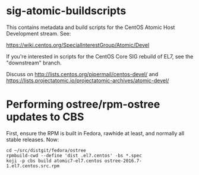 # sig-atomic-buildscripts

This contains metadata and build scripts for the CentOS Atomic Host
Development stream.  See:

https://wiki.centos.org/SpecialInterestGroup/Atomic/Devel

If you're interested in scripts for the CentOS Core SIG rebuild
of EL7, see the "downstream" branch.

Discuss on http://lists.centos.org/pipermail/centos-devel/
and https://lists.projectatomic.io/projectatomic-archives/atomic-devel/




# Performing ostree/rpm-ostree updates to CBS

First, ensure the RPM is built in Fedora, rawhide at least, and
normally all stable releases.  Now:

```
cd ~/src/distgit/fedora/ostree
rpmbuild-cwd --define 'dist .el7.centos' -bs *.spec
koji -p cbs build atomic7-el7.centos ostree-2016.7-1.el7.centos.src.rpm
```
